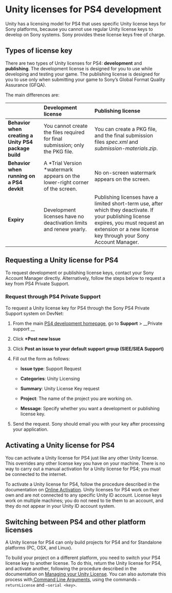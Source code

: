 # Unity licenses for PS4 development

Unity has a licensing model for PS4 that uses specific Unity license keys for Sony platforms, because you cannot use regular Unity license keys to develop on Sony systems. Sony provides these license keys free of charge.

## Types of license key

There are two types of Unity licenses for PS4: __development__ and __publishing__. The development license is designed for you to use while developing and testing your game. The publishing license is designed for you to use only when submitting your game to Sony’s Global Format Quality Assurance (GFQA).

The main differences are:

| | __Development license__ | __Publishing license__ |
|:---|:---|:---| 
| __Behavior when creating a Unity PS4 package build__| You cannot create the files required for final submission; only the PKG file. | You can create a PKG file, and the final submission files *spec.xml* and *submission-materials.zip*. |
| __Behavior when running on a PS4 devkit__| A *Trial Version *watermark appears on the lower-right corner of the screen.  | No on-screen watermark appears on the screen. |
| __Expiry__| Development licenses have no deactivation limits and renew yearly. | Publishing licenses have a limited short-term use, after which they deactivate. If your publishing license expires, you must request an extension or a new license key through your Sony Account Manager. |

## Requesting a Unity license for PS4

To request development or publishing license keys, contact your Sony Account Manager directly. Alternatively, follow the steps below to request a key from PS4 Private Support.

### Request through PS4 Private Support

To request a Unity license key for PS4 through the Sony PS4 Private Support system on DevNet:

1. From the main [PS4 development homepage](https://ps4.siedev.net/), go to __Support__ > __Private support __

2. Click __+Post new Issue__ 

3. Click __Post an issue to your default support group (SIEE/SIEA Support)__

4. Fill out the form as follows:

    * __Issue type__: Support Request

    * __Categories__: Unity Licensing

    * __Summary__: Unity License Key request

    * __Project__: The name of the project you are working on. 

    * __Message__: Specify whether you want a development or publishing license key.

5. Send the request. Sony should email you with your key after processing your application. 

## Activating a Unity license for PS4

You can activate a Unity license for PS4 just like any other Unity license. This overrides any other license key you have on your machine. There is no way to carry out a manual activation for a Unity license for PS4; you must be connected to the internet.

To activate a Unity license for PS4, follow the procedure described in the documentation on [Online Activation](OnlineActivationGuide). Unity licenses for PS4 work on their own and are not connected to any specific Unity ID account. License keys work on multiple machines; you do not need to tie them to an account, and they do not appear in your Unity ID account system.

## Switching between PS4 and other platform licenses

A Unity license for PS4 can only build projects for PS4 and for Standalone platforms (PC, OSX, and Linux). 

To build your project on a different platform, you need to switch your PS4 license key to another license. To do this, return the Unity license for PS4, and activate another, following the procedure described in the documentation on [Managing your Unity License](ManagingYourUnityLicense). You can also automate this process with[ Command Line Arguments](CommandLineArguments), using the commands `–returnLicense` and `–serial <key>`.

